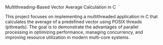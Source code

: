 Multithreading-Based Vector Average Calculation in C

This project focuses on implementing a multithreaded application in C that calculates the average of a predefined vector using POSIX threads (pthreads). 
The goal is to demonstrate the advantages of parallel processing in optimizing performance, managing concurrency, and improving resource utilization in
modern multi-core systems.
